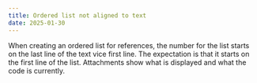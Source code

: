 ```yaml
---
title: Ordered list not aligned to text
date: 2025-01-30
---
```


When creating an ordered list for references, the number for the list starts on the last line of the text vice first line. The expectation is that it starts on the first line of the list. Attachments show what is displayed and what the code is currently.
